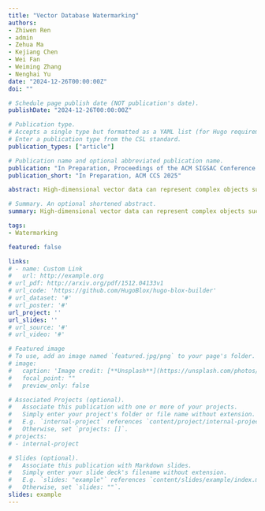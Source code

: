 ```yaml
---
title: "Vector Database Watermarking"
authors:
- Zhiwen Ren
- admin
- Zehua Ma
- Kejiang Chen
- Wei Fan
- Weiming Zhang
- Nenghai Yu
date: "2024-12-26T00:00:00Z"
doi: ""

# Schedule page publish date (NOT publication's date).
publishDate: "2024-12-26T00:00:00Z"

# Publication type.
# Accepts a single type but formatted as a YAML list (for Hugo requirements).
# Enter a publication type from the CSL standard.
publication_types: ["article"]

# Publication name and optional abbreviated publication name.
publication: "In Preparation, Proceedings of the ACM SIGSAC Conference on Computer and Communications Security"
publication_short: "In Preparation, ACM CCS 2025"

abstract: High-dimensional vector data can represent complex objects such as words, images, and videos, essential to machine learning (ML), natural language processing (NLP), and other AI tasks. Vector databases store vector data and serve key functions in AI and ML applications, such as retrieval-augmented generation (RAG), recommendation engines, and vector search. With the rapid increase in relevant AI applications, the use of vector databases has become more frequent, and the value of vector data has also increased. Thus, the issue of data security and copyright protection of vector databases is very important. In operation, the approximate nearest neighbor (ANN) search is commonly adopted to quickly and accurately retrieve and deliver data neighboring the queried vector in one vector database. In various ANN algorithms, the Hierarchical Navigable Small World (HNSW) has become one of the most commonly used due to its excellent performance. In this paper, we propose the Transparent Vector Prioritization watermarking method (\textbf{TVP}), leveraging the characteristics of HNSW to minimize the impact of watermark embedding on vector database queries. Specifically, we define and model the watermarking impact on vector database query and find highly transparent vectors, which have fewer edges in HNSW and are queried much less frequently than others. Then, we analyze the potential causes behind these vectors, design the corresponding detection algorithms, and embed watermarks on them. Experimental results show that the proposed method has fewer query errors, reducing the number of false queries and missed queries by about 70% compared to applying existing database watermarking methods directly to vector databases, and maintains strong robustness.

# Summary. An optional shortened abstract.
summary: High-dimensional vector data can represent complex objects such as words, images, and videos, essential to machine learning (ML), natural language processing (NLP), and other AI tasks. Vector databases store vector data and serve key functions in AI and ML applications, such as retrieval-augmented generation (RAG), recommendation engines, and vector search. With the rapid increase in relevant AI applications, the use of vector databases has become more frequent, and the value of vector data has also increased. Thus, the issue of data security and copyright protection of vector databases is very important. In operation, the approximate nearest neighbor (ANN) search is commonly adopted to quickly and accurately retrieve and deliver data neighboring the queried vector in one vector database. In various ANN algorithms, the Hierarchical Navigable Small World (HNSW) has become one of the most commonly used due to its excellent performance. In this paper, we propose the Transparent Vector Prioritization watermarking method (\textbf{TVP}), leveraging the characteristics of HNSW to minimize the impact of watermark embedding on vector database queries. Specifically, we define and model the watermarking impact on vector database query and find highly transparent vectors, which have fewer edges in HNSW and are queried much less frequently than others. Then, we analyze the potential causes behind these vectors, design the corresponding detection algorithms, and embed watermarks on them. Experimental results show that the proposed method has fewer query errors, reducing the number of false queries and missed queries by about 70% compared to applying existing database watermarking methods directly to vector databases, and maintains strong robustness.

tags:
- Watermarking

featured: false

links:
# - name: Custom Link
#   url: http://example.org
# url_pdf: http://arxiv.org/pdf/1512.04133v1
# url_code: 'https://github.com/HugoBlox/hugo-blox-builder'
# url_dataset: '#'
# url_poster: '#'
url_project: ''
url_slides: ''
# url_source: '#'
# url_video: '#'

# Featured image
# To use, add an image named `featured.jpg/png` to your page's folder. 
# image:
#   caption: 'Image credit: [**Unsplash**](https://unsplash.com/photos/s9CC2SKySJM)'
#   focal_point: ""
#   preview_only: false

# Associated Projects (optional).
#   Associate this publication with one or more of your projects.
#   Simply enter your project's folder or file name without extension.
#   E.g. `internal-project` references `content/project/internal-project/index.md`.
#   Otherwise, set `projects: []`.
# projects:
# - internal-project

# Slides (optional).
#   Associate this publication with Markdown slides.
#   Simply enter your slide deck's filename without extension.
#   E.g. `slides: "example"` references `content/slides/example/index.md`.
#   Otherwise, set `slides: ""`.
slides: example
---
```

<div style="display:none">
This work is driven by the results in my [previous paper](/publication/conference-paper/) on LLMs.

{{% callout note %}}
Create your slides in Markdown - click the *Slides* button to check out the example.
{{% /callout %}}

Add the publication's **full text** or **supplementary notes** here. You can use rich formatting such as including [code, math, and images](https://docs.hugoblox.com/content/writing-markdown-latex/).
</div>
